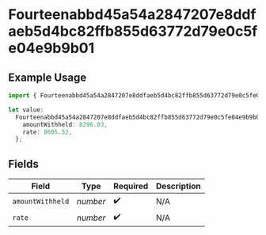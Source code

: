 # Fourteenabbd45a54a2847207e8ddfaeb5d4bc82ffb855d63772d79e0c5fe04e9b9b01

## Example Usage

```typescript
import { Fourteenabbd45a54a2847207e8ddfaeb5d4bc82ffb855d63772d79e0c5fe04e9b9b01 } from "@wingspan/payments/sdk/models/shared";

let value:
  Fourteenabbd45a54a2847207e8ddfaeb5d4bc82ffb855d63772d79e0c5fe04e9b9b01 = {
    amountWithheld: 8296.03,
    rate: 8605.52,
  };
```

## Fields

| Field              | Type               | Required           | Description        |
| ------------------ | ------------------ | ------------------ | ------------------ |
| `amountWithheld`   | *number*           | :heavy_check_mark: | N/A                |
| `rate`             | *number*           | :heavy_check_mark: | N/A                |